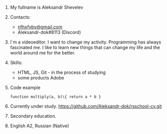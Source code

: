 1. My fullname is Aleksandr Shevelev 
1. Contacts:
    + nfhxfyby@gmail.com
    + Aleksandr-dok#8113 (Discord)
3. I`m a videoeditor. I want to change my activity. Programming has always fascinated me. I like to learn new things that can change my life and the world around me for the better. 
4. Skills:     
    + HTML, JS, Git - in the process of studying
    + some products Adobe
5. Code example

	`function multiply(a, b)\{
	return a * b
	}`
6. Currently under study.
    <https://github.com/Aleksandr-dok/rsschool-cv.git>
7. Secondary education.
8. English A2, Russian (Native)